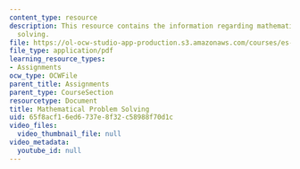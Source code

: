 ```yaml
---
content_type: resource
description: This resource contains the information regarding mathematical problem
  solving.
file: https://ol-ocw-studio-app-production.s3.amazonaws.com/courses/es-291-learning-seminar-experiments-in-education-spring-2003/65f8acf16ed6737e8f32c58988f70d1c_MITES_291S03_6b_math.pdf
file_type: application/pdf
learning_resource_types:
- Assignments
ocw_type: OCWFile
parent_title: Assignments
parent_type: CourseSection
resourcetype: Document
title: Mathematical Problem Solving
uid: 65f8acf1-6ed6-737e-8f32-c58988f70d1c
video_files:
  video_thumbnail_file: null
video_metadata:
  youtube_id: null
---
```

